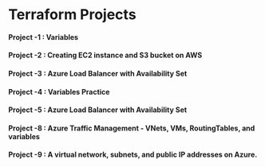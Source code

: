 # Terraform Projects

#### Project -1 : Variables

#### Project -2 : Creating EC2 instance and S3 bucket on AWS

#### Project -3 : Azure Load Balancer with Availability Set

#### Project -4 : Variables Practice

#### Project -5 : Azure Load Balancer with Availability Set

#### Project -8 : Azure Traffic Management - VNets, VMs, RoutingTables, and variables

#### Project -9 : A virtual network, subnets, and public IP addresses on Azure.
